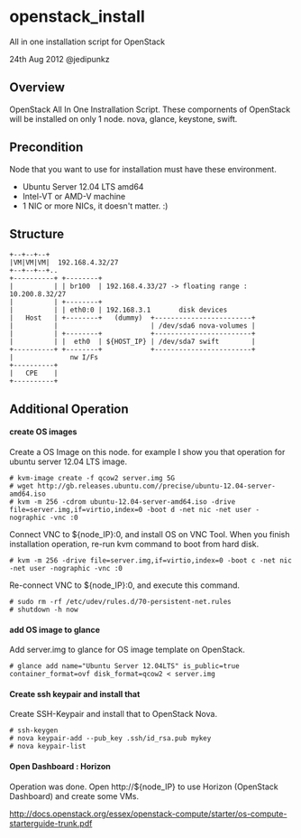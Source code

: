 openstack_install
=================

All in one installation script for OpenStack

24th Aug 2012 @jedipunkz

Overview
--------
OpenStack All In One Instrallation Script. These compornents of OpenStack will be
installed on only 1 node. nova, glance, keystone, swift.

Precondition
------------

Node that you want to use for installation must have these environment.

* Ubuntu Server 12.04 LTS amd64
* Intel-VT or AMD-V machine
* 1 NIC or more NICs, it doesn't matter. :)

Structure
---------

    +--+--+--+
    |VM|VM|VM|  192.168.4.32/27
    +--+--+--+..
    +----------+ +--------+
    |          | | br100  | 192.168.4.33/27 -> floating range : 10.200.8.32/27
    |          | +--------+
    |          | | eth0:0 | 192.168.3.1       disk devices
    |   Host   | +--------+   (dummy)  +------------------------+
    |          |                       | /dev/sda6 nova-volumes |
    |          | +--------+            +------------------------+
    |          | |  eth0  | ${HOST_IP} | /dev/sda7 swift        |
    +----------+ +--------+            +------------------------+
    |              nw I/Fs
    +----------+
    |   CPE    |
    +----------+

Additional Operation
--------------------

#### create OS images

Create a OS Image on this node. for example I show you that operation for
ubuntu server 12.04 LTS image.

    # kvm-image create -f qcow2 server.img 5G
	# wget http://gb.releases.ubuntu.com//precise/ubuntu-12.04-server-amd64.iso
	# kvm -m 256 -cdrom ubuntu-12.04-server-amd64.iso -drive file=server.img,if=virtio,index=0 -boot d -net nic -net user -nographic -vnc :0

Connect VNC to ${node_IP}:0, and install OS on VNC Tool. When you finish
installation operation, re-run kvm command to boot from hard disk.

    # kvm -m 256 -drive file=server.img,if=virtio,index=0 -boot c -net nic -net user -nographic -vnc :0

Re-connect VNC to ${node_IP}:0, and execute this command.

    # sudo rm -rf /etc/udev/rules.d/70-persistent-net.rules
    # shutdown -h now

#### add OS image to glance

Add server.img to glance for OS image template on OpenStack.

    # glance add name="Ubuntu Server 12.04LTS" is_public=true container_format=ovf disk_format=qcow2 < server.img

#### Create ssh keypair and install that

Create SSH-Keypair and install that to OpenStack Nova.

    # ssh-keygen
	# nova keypair-add --pub_key .ssh/id_rsa.pub mykey
	# nova keypair-list

#### Open Dashboard : Horizon

Operation was done. Open http://${node_IP} to use Horizon (OpenStack
Dashboard) and create some VMs.

<http://docs.openstack.org/essex/openstack-compute/starter/os-compute-starterguide-trunk.pdf>
